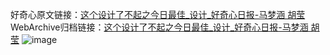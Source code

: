 好奇心原文链接：[这个设计了不起之今日最佳_设计_好奇心日报-马梦涵 胡莹](https://www.qdaily.com/articles/10700.html)
WebArchive归档链接：[这个设计了不起之今日最佳_设计_好奇心日报-马梦涵 胡莹](http://web.archive.org/web/20171026073704/http://www.qdaily.com:80/articles/10700.html)
![image](http://ww3.sinaimg.cn/large/007d5XDply1g3wc7hc1cnj30m7cmo7wh)